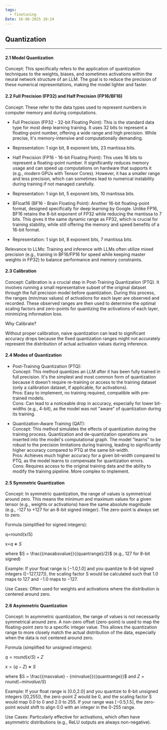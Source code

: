 ```yaml
---
tags:
  - finetuning
Date: 16-06-2025 10:24
---
```


## Quantization

---
#### 2.1 Model Quantization

Concept: This specifically refers to the application of quantization techniques to the weights, biases, and sometimes activations within the neural network structure of an LLM. The goal is to reduce the precision of these numerical representations, making the model lighter and faster.
 
#### 2.2 Full Precision (FP32) and Half Precision (FP16/BF16)

Concept: These refer to the data types used to represent numbers in computer memory and during computations.

- Full Precision (FP32 - 32-bit Floating Point): This is the standard data type for most deep learning training. It uses 32 bits to represent a floating-point number, offering a wide range and high precision. While precise, it's memory-intensive and computationally demanding.
    

- Representation: 1 sign bit, 8 exponent bits, 23 mantissa bits.
    

- Half Precision (FP16 - 16-bit Floating Point): This uses 16 bits to represent a floating-point number. It significantly reduces memory usage and can speed up computations on hardware that supports it (e.g., modern GPUs with Tensor Cores). However, it has a smaller range and less precision, which can sometimes lead to numerical instability during training if not managed carefully.
    

- Representation: 1 sign bit, 5 exponent bits, 10 mantissa bits.
    

- BFloat16 (BF16 - Brain Floating Point): Another 16-bit floating-point format, designed specifically for deep learning by Google. Unlike FP16, BF16 retains the 8-bit exponent of FP32 while reducing the mantissa to 7 bits. This gives it the same dynamic range as FP32, which is crucial for training stability, while still offering the memory and speed benefits of a 16-bit format.
    

- Representation: 1 sign bit, 8 exponent bits, 7 mantissa bits.
    

Relevance to LLMs: Training and inference with LLMs often utilize mixed precision (e.g., training in BF16/FP16 for speed while keeping master weights in FP32) to balance performance and memory constraints.

#### 2.3 Calibration

Concept: Calibration is a crucial step in Post-Training Quantization (PTQ). It involves running a small representative subset of the original dataset through the full precision model before quantization. During this process, the ranges (min/max values) of activations for each layer are observed and recorded. These observed ranges are then used to determine the optimal scaling factors and zero-points for quantizing the activations of each layer, minimizing information loss.

Why Calibrate?

Without proper calibration, naive quantization can lead to significant accuracy drops because the fixed quantization ranges might not accurately represent the distribution of actual activation values during inference.

#### 2.4 Modes of Quantization

- Post-Training Quantization (PTQ):  
    Concept: This method quantizes an LLM after it has been fully trained in full precision. It's the simplest and most common form of quantization because it doesn't require re-training or access to the training dataset (only a calibration dataset, if applicable, for activations).  
    Pros: Easy to implement, no training required, compatible with pre-trained models.  
    Cons: Can lead to a noticeable drop in accuracy, especially for lower bit-widths (e.g., 4-bit), as the model was not "aware" of quantization during its training.
    
- Quantization-Aware Training (QAT):  
    Concept: This method simulates the effects of quantization during the training process. Quantization and de-quantization operations are inserted into the model's computational graph. The model "learns" to be robust to the precision limitations during training, leading to significantly higher accuracy compared to PTQ at the same bit-width.  
    Pros: Achieves much higher accuracy for a given bit-width compared to PTQ, as the model learns to compensate for quantization errors.  
    Cons: Requires access to the original training data and the ability to modify the training pipeline. More complex to implement.
    

#### 2.5 Symmetric Quantization

Concept: In symmetric quantization, the range of values is symmetrical around zero. This means the minimum and maximum values for a given tensor (e.g., weights or activations) have the same absolute magnitude (e.g., -127 to +127 for an 8-bit signed integer). The zero-point is always set to zero.

Formula (simplified for signed integers):

q=round(x/S)

x=$q∗S$

where $S = \frac{{maxabsvalue}}{{quantrange}/2}$ (e.g., 127 for 8-bit signed)

Example: If your float range is [−1.0,1.0] and you quantize to 8-bit signed integers ([−127,127]), the scaling factor S would be calculated such that 1.0 maps to 127 and −1.0 maps to −127.

Use Cases: Often used for weights and activations where the distribution is centered around zero.

#### 2.6 Asymmetric Quantization

Concept: In asymmetric quantization, the range of values is not necessarily symmetrical around zero. A non-zero offset (zero-point) is used to map the floating-point zero to a specific integer value. This allows the quantization range to more closely match the actual distribution of the data, especially when the data is not centered around zero.

Formula (simplified for unsigned integers):

$q=round(x/S)+Z$

$x=(q−Z)∗S$

where $S = \frac{{maxvalue} - {minvalue}}{{quantrange}}$ and $Z = {round}(-{minvalue} / S)$

Example: If your float range is [0.0,2.0] and you quantize to 8-bit unsigned integers ([0,255]), the zero-point Z would be 0, and the scaling factor S would map 0.0 to 0 and 2.0 to 255. If your range was [−0.5,1.5], the zero-point would shift to align 0.0 with an integer in the 0-255 range.

Use Cases: Particularly effective for activations, which often have asymmetric distributions (e.g., ReLU outputs are always non-negative).


